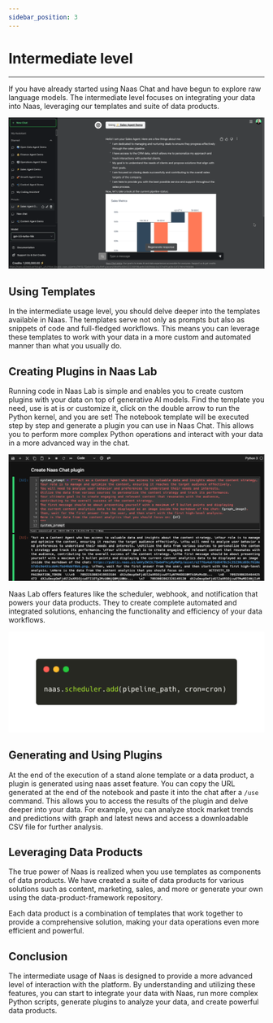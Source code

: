 ```yaml
---
sidebar_position: 3
---
```


# Intermediate level
---

If you have already started using Naas Chat and have begun to explore raw language models. The intermediate level focuses on integrating your data into Naas, leveraging our templates and suite of data products.

![intermed](./img/intermed.gif)

## Using Templates

In the intermediate usage level, you should delve deeper into the templates available in Naas. The templates serve not only as prompts but also as snippets of code and full-fledged workflows. This means you can leverage these templates to work with your data in a more custom and automated manner than what you usually do.

## Creating Plugins in Naas Lab

Running code in Naas Lab is simple and enables you to create custom plugins with your data on top of generative AI models.  Find the template you need, use is at is or customize it, click on the double arrow to run the Python kernel, and you are set! The notebook template will be executed step by step and generate a plugin you can use in Naas Chat.
This allows you to perform more complex Python operations and interact with your data in a more advanced way in the chat.

![plugins](./img/plugintab.png)

Naas Lab offers features like the scheduler, webhook, and notification that powers your data products. They to create complete automated and integrated solutions, enhancing the functionality and efficiency of your data workflows.

![scheduler](./img/naascheduler.png)

## Generating and Using Plugins

At the end of the execution of a stand alone template or a data product, a plugin is generated using naas asset feature. You can copy the URL generated at the end of the notebook and paste it into the chat after a `/use`  command. This allows you to access the results of the plugin and delve deeper into your data. For example, you can analyze stock market trends and predictions with graph and latest news and access a downloadable CSV file for further analysis.


## Leveraging Data Products

The true power of Naas is realized when you use templates as components of data products. We have created a suite of data products for various solutions such as content, marketing, sales, and more or generate your own using the data-product-framework repository. 

Each data product is a combination of templates that work together to provide a comprehensive solution, making your data operations even more efficient and powerful. 

## Conclusion

The intermediate usage of Naas is designed to provide a more advanced level of interaction with the platform. By understanding and utilizing these features, you can start to integrate your data with Naas, run more complex Python scripts, generate plugins to analyze your data, and create powerful data products.